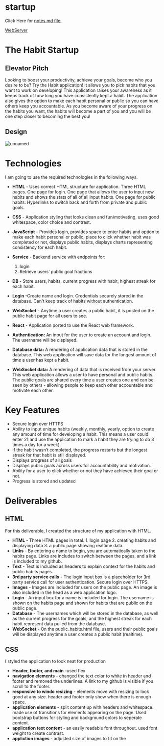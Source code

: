 # startup

Click Here for [notes.md file:](https://github.com/mcshayla/startup/blob/main/notes.md)

[WebServer](https://startup.mcshayla.click/)


# The Habit Startup

## Elevator Pitch
Looking to boost your productivity, achieve your goals, become who you desire to be? Try the Habit application! It allows you to pick habits that you want to work on developing! This application raises your awareness as it keeps track of how long you have consistently kept a habit. The application also gives the option to make each habit personal or public so you can have others keep you accountable. As you become aware of your progress on the habits you want, the habits will become a part of you and you will be one step closer to becoming the best you!

## Design
![unnamed](https://github.com/mcshayla/startup/assets/137968448/2a965cdf-f20e-437f-acfb-0603054d7670)

# Technologies
I am going to use the required technologies in the following ways.
- **HTML** - Uses correct HTML structure for application. Three HTML pages. One page for login. One page that allows the user to input new habits and shows the stats of all of all input habits. One page for public habits. Hyperlinks to switch back and forth from private and public goals.
- **CSS** - Application styling that looks clean and fun/motivating, uses good whitespace, color choice and contrast.
- **JavaScript** - Provides login, provides space to enter habits and option to make each habit personal or public, place to click whether habit was completed or not, displays public habits, displays charts representing consistency for each habit.
- **Service** - Backend service with endpoints for:
  1. login
  2. Retrieve users’ public goal fractions
- **DB** - Store users, habits, current progress with habit, highest streak for each habit.
- **Login** -Create name and login. Credentials securely stored in the database. Can't keep track of habits without authentication.
- **WebSocket** - Anytime a user creates a public habit, it is posted on the public habit page for all users to see.
- **React** - Application ported to use the React web framework.

- **Authentication:** An input for the user to create an account and login. The username will be displayed.
- **Database data:** A rendering of application data that is stored in the database. This web application will save data for the longest amount of time a user has kept a habit.  
- **WebSocket data:** A rendering of data that is received from your server. This web application allows a user to have personal and public habits. The public goals are shared every time a user creates one and can be seen by others - allowing people to keep each other accountable and motivate each other.

# Key Features
- Secure login over HTTPS
- Ability to input unique habits (weekly, monthly, yearly, option to create any amount of time for developing a habit. This means a user could enter 21 and use the application to mark a habit they are trying to do 3 times a day for a week). 
- If the habit wasn’t completed, the progress restarts but the longest streak for that habit is still displayed.
- Displays progress of all goals
- Displays public goals across users for accountability and motivation.
- Ability for a user to click whether or not they have achieved their goal or not.
- Progress is stored and updated

# Deliverables

## HTML
For this deliverable, I created the structure of my application with HTML.
- **HTML** - Three HTML pages in total.  1. login page 2. creating habits and displaying data  3. a public page showing realtime data. 
- **Links** - By entering a name to begin, you are automatically taken to the habits page. Links are includes to switch between the pages, and a link is included to my github. 
- **Text** - Text is included as headers to explain context for the habits and public habits pages.
- **3rd party service calls** - The login input box is a placeholder for 3rd party service call for user authentication. Secure login over HTTPS.
- **Images** - Images are included for users on the public page. An image is also included in the head as a web application logo.
- **Login** - An input box for a name is included for login. The username is shown on the habits page and shown for habits that are public on the public page.
- **Database** - The usernames which will be stored in the database, as well as the current progress for the goals, and the highest streak for each habit represent data pulled from the database.
- **WebSocket** - On the public_habits.html file, users and their public goals will be displayed anytime a user creates a public habit (realtime). 

## CSS
I styled the application to look neat for production
- **Header, footer, and main** -used flex
- **navigation elements** - changed the text color to white in header and footer and removed the underlines. A link to my github is visible if you scroll to the footer.
- **responsive to windo resizing** - elements move with resizing to look good at any size. header and footer only show when there is enough space.
- **application elements** - split content up with headers and whitespace. made use of transitions for elements appearing on the page. Used bootstrap buttons for styling and background colors to seperate content.
- **application text content** - an easily readable font throughout. used font weight to create contrast.
- **appliction images** - adjusted size of images to fit on the 
